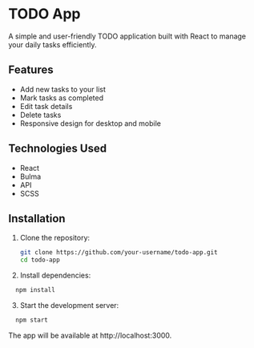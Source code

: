 # TODO App

A simple and user-friendly TODO application built with React to manage your daily tasks efficiently.

## Features

- Add new tasks to your list
- Mark tasks as completed
- Edit task details
- Delete tasks
- Responsive design for desktop and mobile

## Technologies Used

- React
- Bulma
- API
- SCSS

## Installation

1. Clone the repository:
   ```bash
   git clone https://github.com/your-username/todo-app.git
   cd todo-app
   ```
2. Install dependencies:  
  ```bash
    npm install
  ```
3. Start the development server:
  ```bash
    npm start
  ```

The app will be available at http://localhost:3000.
